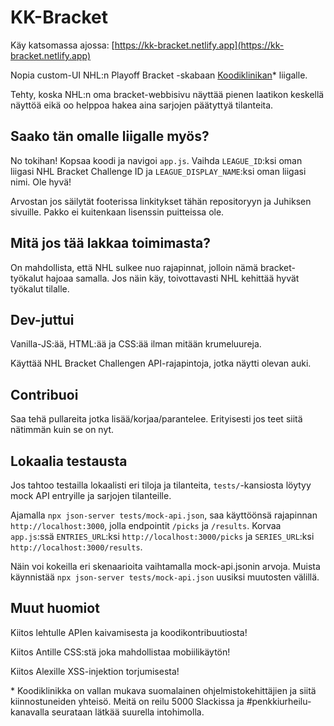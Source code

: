 # KK-Bracket

Käy katsomassa ajossa: [https://kk-bracket.netlify.app](https://kk-bracket.netlify.app)

Nopia custom-UI NHL:n Playoff Bracket -skabaan [Koodiklinikan](https://koodiklinikka.fi)\* liigalle.

Tehty, koska NHL:n oma bracket-webbisivu näyttää pienen laatikon keskellä näyttöä eikä oo helppoa hakea aina sarjojen päätyttyä tilanteita.

## Saako tän omalle liigalle myös?

No tokihan! Kopsaa koodi ja navigoi `app.js`. Vaihda `LEAGUE_ID`:ksi oman liigasi NHL Bracket Challenge ID ja `LEAGUE_DISPLAY_NAME`:ksi oman liigasi nimi. Ole hyvä!

Arvostan jos säilytät footerissa linkitykset tähän repositoryyn ja Juhiksen sivuille. Pakko ei kuitenkaan lisenssin puitteissa ole.

## Mitä jos tää lakkaa toimimasta?

On mahdollista, että NHL sulkee nuo rajapinnat, jolloin nämä bracket-työkalut hajoaa samalla. Jos näin käy, toivottavasti NHL kehittää hyvät työkalut tilalle.

## Dev-juttui

Vanilla-JS:ää, HTML:ää ja CSS:ää ilman mitään krumeluureja.

Käyttää NHL Bracket Challengen API-rajapintoja, jotka näytti olevan auki.

## Contribuoi

Saa tehä pullareita jotka lisää/korjaa/parantelee. Erityisesti jos teet siitä nätimmän kuin se on nyt.

## Lokaalia testausta

Jos tahtoo testailla lokaalisti eri tiloja ja tilanteita, `tests/`-kansiosta löytyy mock API entryille ja sarjojen tilanteille.

Ajamalla `npx json-server tests/mock-api.json`, saa käyttöönsä rajapinnan `http://localhost:3000`, jolla endpointit `/picks` ja `/results`. Korvaa `app.js`:ssä `ENTRIES_URL`:ksi `http://localhost:3000/picks` ja `SERIES_URL`:ksi `http://localhost:3000/results`.

Näin voi kokeilla eri skenaarioita vaihtamalla mock-api.jsonin arvoja. Muista käynnistää `npx json-server tests/mock-api.json` uusiksi muutosten välillä.

## Muut huomiot

Kiitos lehtulle APIen kaivamisesta ja koodikontribuutiosta!

Kiitos Antille CSS:stä joka mahdollistaa mobiilikäytön!

Kiitos Alexille XSS-injektion torjumisesta!

\* Koodiklinikka on vallan mukava suomalainen ohjelmistokehittäjien ja siitä kiinnostuneiden yhteisö. Meitä on reilu 5000 Slackissa ja #penkkiurheilu-kanavalla seurataan lätkää suurella intohimolla.
